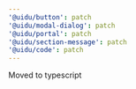 ```yaml
---
'@uidu/button': patch
'@uidu/modal-dialog': patch
'@uidu/portal': patch
'@uidu/section-message': patch
'@uidu/code': patch
---
```


Moved to typescript
